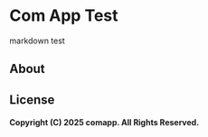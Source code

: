 # Com App Test
markdown test

## About

## License

#### Copyright (C) 2025 comapp. All Rights Reserved.

